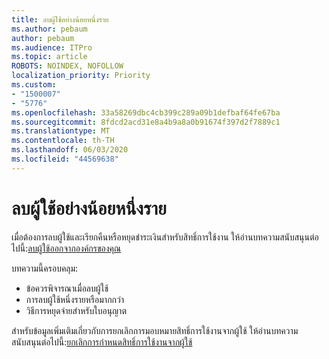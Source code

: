 ```yaml
---
title: ลบผู้ใช้อย่างน้อยหนึ่งราย
ms.author: pebaum
author: pebaum
ms.audience: ITPro
ms.topic: article
ROBOTS: NOINDEX, NOFOLLOW
localization_priority: Priority
ms.custom:
- "1500007"
- "5776"
ms.openlocfilehash: 33a58269dbc4cb399c289a09b1defbaf64fe67ba
ms.sourcegitcommit: 8fdcd2acd31e8a4b9a8a0b91674f397d2f7889c1
ms.translationtype: MT
ms.contentlocale: th-TH
ms.lasthandoff: 06/03/2020
ms.locfileid: "44569638"
---
```

# <a name="delete-one-or-more-users"></a>ลบผู้ใช้อย่างน้อยหนึ่งราย

เมื่อต้องการลบผู้ใช้และเรียกคืนหรือหยุดชําระเงินสําหรับสิทธิ์การใช้งาน ให้อ่านบทความสนับสนุนต่อไปนี้:[ลบผู้ใช้ออกจากองค์กรของคุณ](https://docs.microsoft.com/microsoft-365/admin/add-users/delete-a-user?view=o365-worldwide)

บทความนี้ครอบคลุม:

- ข้อควรพิจารณาเมื่อลบผู้ใช้
- การลบผู้ใช้หนึ่งรายหรือมากกว่า
- วิธีการหยุดจ่ายสําหรับใบอนุญาต

สําหรับข้อมูลเพิ่มเติมเกี่ยวกับการยกเลิกการมอบหมายสิทธิ์การใช้งานจากผู้ใช้ ให้อ่านบทความสนับสนุนต่อไปนี้:[ยกเลิกการกําหนดสิทธิ์การใช้งานจากผู้ใช้](https://docs.microsoft.com/microsoft-365/admin/manage/remove-licenses-from-users?view=o365-worldwide)